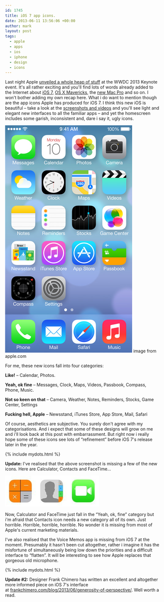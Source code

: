 ```yaml
---
id: 1745
title: iOS 7 app icons.
date: 2013-06-11 13:56:06 +00:00
author: mark
layout: post
tags:
  - apple
  - apps
  - ios
  - iphone
  - design
  - icons
---
```

Last night Apple [unveiled a whole heap of stuff](http://www.theverge.com/2013/6/10/4413228/apple-wwdc-2013-everything-you-need-to-know) at the WWDC 2013 Keynote event. It's all rather exciting and you'll find lots of words already added to the Internet about [iOS 7](http://www.apple.com/pr/library/2013/06/10Apple-Unveils-iOS-7.html), [OS X Mavericks](http://www.apple.com/pr/library/2013/06/10Apple-Releases-Developer-Preview-of-OS-X-Mavericks-With-More-Than-200-New-Features.html), the [new Mac Pro](http://www.apple.com/pr/library/2013/06/10Apple-Gives-Sneak-Peek-Into-the-Future-of-the-Pro-Desktop.html) and so on. I won't bother adding my own recap here. What i do want to mention though are the app icons Apple has produced for iOS 7. I think this new iOS is beautiful &#8211; take a look at the [screenshots and videos](http://www.apple.com/ios/ios7/) and you'll see light and elegant new interfaces to all the familiar apps &#8211; and yet the homescreen includes some garish, inconsistent and, dare i say it, ugly icons.

![iOS 7 homescreen](/images/fromwp/2013/06/ios7screen.png)
image from apple.com

For me, these new icons fall into four categories:

**Like!** &#8211; Calendar, Photos.

**Yeah, ok fine** &#8211; Messages, Clock, Maps, Videos, Passbook, Compass, Phone, Music.

**Not so keen on that** &#8211; Camera, Weather, Notes, Reminders, Stocks, Game Center, Settings

**Fucking hell, Apple** &#8211; Newsstand, iTunes Store, App Store, Mail, Safari

Of course, aesthetics are subjective. You surely don't agree with my categorisations. And i expect that some of these designs will grow on me and i'll look back at this post with embarrassment. But right now i really hope some of these icons see lots of &#8220;refinement&#8221; before iOS 7's release later in the year.

{% include mydots.html %}

**Update:** I've realised that the above screenshot is missing a few of the new icons. Here are Calculator, Contacts and FaceTime&#8230;

![iOS 7 Calculator, Contacts, Facetime icons](/images/fromwp/2013/06/ios7others.jpg)

Now, Calculator and FaceTime just fall in the &#8220;Yeah, ok, fine&#8221; category but i'm afraid that Contacts icon needs a new category all of its own. Just horrible. Horrible, horrible, horrible. No wonder it is missing from most of Apple's current marketing materials.

I've also realised that the Voice Memos app is missing from iOS 7 at the moment. Presumably it hasn't been cut altogether, rather i imagine it has the misfortune of simultaneously being low down the priorities and a difficult interface to &#8220;flatten&#8221;. It will be interesting to see how Apple replaces that gorgeous old microphone.

{% include mydots.html %}

**Update #2:** Designer Frank Chimero has written an excellent and altogether more informed piece on iOS 7's interface at [frankchimero.com/blog/2013/06/generosity-of-perspective/](http://frankchimero.com/blog/2013/06/generosity-of-perspective/). Well worth a read.

